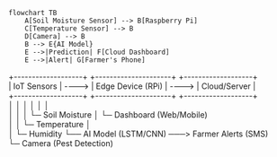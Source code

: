 ```mermaid
flowchart TB
    A[Soil Moisture Sensor] --> B[Raspberry Pi]
    C[Temperature Sensor] --> B
    D[Camera] --> B
    B --> E{AI Model}
    E -->|Prediction| F[Cloud Dashboard]
    E -->|Alert| G[Farmer's Phone]
```
+-------------------+       +---------------------+       +-------------------+  
|    IoT Sensors    | ----> | Edge Device (RPi)   | ----> | Cloud/Server      |  
+-------------------+       +---------------------+       +-------------------+  
  │  │  │  │                   │                            │  
  │  │  │  └─ Soil Moisture    │                            └─ Dashboard (Web/Mobile)  
  │  │  └─ Temperature         │  
  │  └─ Humidity               └── AI Model (LSTM/CNN) ───> Farmer Alerts (SMS)  
  └─ Camera (Pest Detection)  
